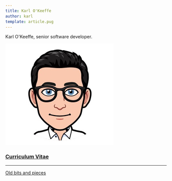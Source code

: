 ```yaml
---
title: Karl O'Keeffe
author: karl
template: article.pug
---
```


Karl O'Keeffe, senior software developer.

![avatar.jpeg](avatar.jpeg)

### [Curriculum Vitae](cv/)

---

[Old bits and pieces](old/)
